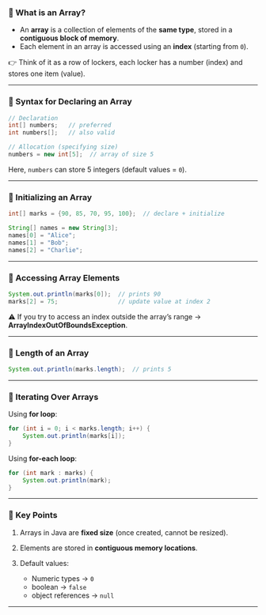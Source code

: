 ### 🔹 What is an Array?

* An **array** is a collection of elements of the **same type**, stored in a **contiguous block of memory**.
* Each element in an array is accessed using an **index** (starting from `0`).

👉 Think of it as a row of lockers, each locker has a number (index) and stores one item (value).

---

### 🔹 Syntax for Declaring an Array

```java
// Declaration
int[] numbers;   // preferred
int numbers[];   // also valid

// Allocation (specifying size)
numbers = new int[5];  // array of size 5
```

Here, `numbers` can store 5 integers (default values = `0`).

---

### 🔹 Initializing an Array

```java
int[] marks = {90, 85, 70, 95, 100};  // declare + initialize

String[] names = new String[3];
names[0] = "Alice";
names[1] = "Bob";
names[2] = "Charlie";
```

---

### 🔹 Accessing Array Elements

```java
System.out.println(marks[0]);  // prints 90
marks[2] = 75;                 // update value at index 2
```

⚠️ If you try to access an index outside the array’s range → **ArrayIndexOutOfBoundsException**.

---

### 🔹 Length of an Array

```java
System.out.println(marks.length);  // prints 5
```

---

### 🔹 Iterating Over Arrays

Using **for loop**:

```java
for (int i = 0; i < marks.length; i++) {
    System.out.println(marks[i]);
}
```

Using **for-each loop**:

```java
for (int mark : marks) {
    System.out.println(mark);
}
```

---

### 🔹 Key Points

1. Arrays in Java are **fixed size** (once created, cannot be resized).
2. Elements are stored in **contiguous memory locations**.
3. Default values:

   * Numeric types → `0`
   * boolean → `false`
   * object references → `null`

---
